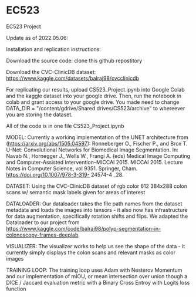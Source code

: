 # EC523
EC523 Project

Update as of 2022.05.06:


Installation and replication instructions:

Download the source code: clone this github repostitory

Download the CVC-ClinicDB dataset: https://www.kaggle.com/datasets/balraj98/cvcclinicdb

For replicating our results, upload CS523_Project.ipynb into Google Colab and the kaggle dataset into your google drive.
Then, run the notebook in colab and grant access to your google drive. You made need to change DATA_DIR = "/content/gdrive/Shared drives/CS523/archive" to whereever you are storing the dataset.


All of the code is in one file 
CS523_Project.ipynb

MODEL: Currently a working implementation of the UNET architecture from (https://arxiv.org/abs/1505.04597):
Ronneberger O., Fischer P., and Brox T. U-Net: Convolutional Networks for Biomedical Image Segmentation. In: Navab N., Hornegger J., Wells W., Frangi A. (eds) Medical Image Computing and Computer-Assisted Intervention–MICCAI 2015. MICCAI 2015. Lecture Notes in Computer Science, vol 9351. Springer, Cham. https://doi.org/10.1007/978-3-319- 24574-4 _28.

DATASET: Using the CVC-ClinicDB dataset of rgb color 612 384x288 colon scans w/ semantic mask labels given for areas of interest

DATALOADER: Our dataloader takes the file path names from the dataset metadata and loads the images into tensors - it also now has infrastructure for data augmentation, specifically rotation shifts and flips. We adapted the Dataloader to our project from https://www.kaggle.com/code/balraj98/polyp-segmentation-in-colonoscopy-frames-deeplab.

VISUALIZER: The visualizer works to help us see the shape of the data - it currently simply displays the colon scans and relevant masks as color images

TRAINING LOOP: The training loop uses Adam with Nesterov Momentum and our implementation of mIOU, or mean intersection over union though a DICE / Jaccard evaluation metric with a Binary Cross Entroy with Logits loss function
